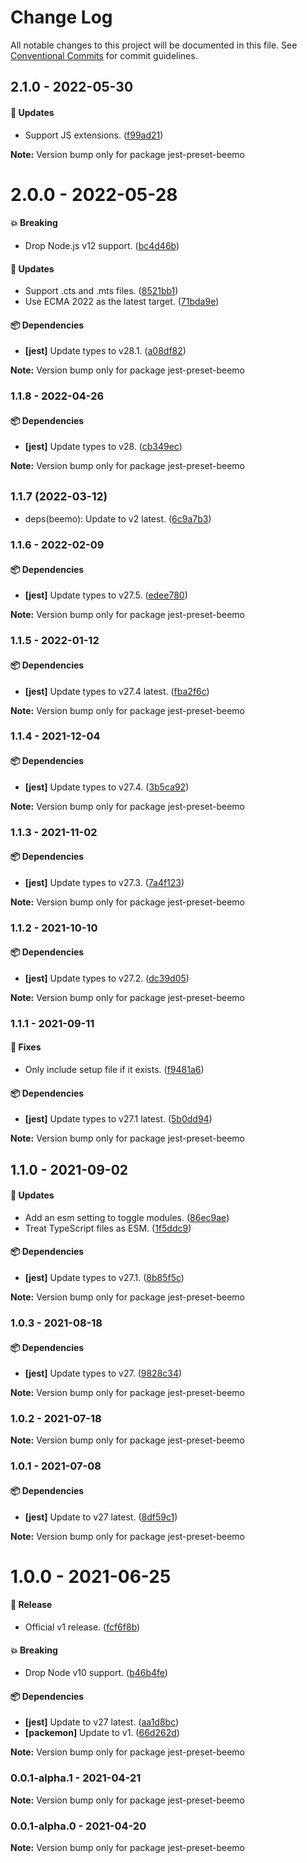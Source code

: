 # Change Log

All notable changes to this project will be documented in this file.
See [Conventional Commits](https://conventionalcommits.org) for commit guidelines.

## 2.1.0 - 2022-05-30

#### 🚀 Updates

- Support JS extensions. ([f99ad21](https://github.com/beemojs/dev/commit/f99ad21))

**Note:** Version bump only for package jest-preset-beemo





# 2.0.0 - 2022-05-28

#### 💥 Breaking

- Drop Node.js v12 support. ([bc4d46b](https://github.com/beemojs/dev/commit/bc4d46b))

#### 🚀 Updates

- Support .cts and .mts files. ([8521bb1](https://github.com/beemojs/dev/commit/8521bb1))
- Use ECMA 2022 as the latest target. ([71bda9e](https://github.com/beemojs/dev/commit/71bda9e))

#### 📦 Dependencies

- **[jest]** Update types to v28.1. ([a08df82](https://github.com/beemojs/dev/commit/a08df82))

**Note:** Version bump only for package jest-preset-beemo





### 1.1.8 - 2022-04-26

#### 📦 Dependencies

- **[jest]** Update types to v28. ([cb349ec](https://github.com/beemojs/dev/commit/cb349ec))

**Note:** Version bump only for package jest-preset-beemo





## <small>1.1.7 (2022-03-12)</small>

* deps(beemo): Update to v2 latest. ([6c9a7b3](https://github.com/beemojs/dev/commit/6c9a7b3))





### 1.1.6 - 2022-02-09

#### 📦 Dependencies

- **[jest]** Update types to v27.5. ([edee780](https://github.com/beemojs/dev/commit/edee780))

**Note:** Version bump only for package jest-preset-beemo





### 1.1.5 - 2022-01-12

#### 📦 Dependencies

- **[jest]** Update types to v27.4 latest. ([fba2f6c](https://github.com/beemojs/dev/commit/fba2f6c))

**Note:** Version bump only for package jest-preset-beemo





### 1.1.4 - 2021-12-04

#### 📦 Dependencies

- **[jest]** Update types to v27.4. ([3b5ca92](https://github.com/beemojs/dev/commit/3b5ca92))

**Note:** Version bump only for package jest-preset-beemo





### 1.1.3 - 2021-11-02

#### 📦 Dependencies

- **[jest]** Update types to v27.3. ([7a4f123](https://github.com/beemojs/dev/commit/7a4f123))

**Note:** Version bump only for package jest-preset-beemo





### 1.1.2 - 2021-10-10

#### 📦 Dependencies

- **[jest]** Update types to v27.2. ([dc39d05](https://github.com/beemojs/dev/commit/dc39d05))

**Note:** Version bump only for package jest-preset-beemo





### 1.1.1 - 2021-09-11

#### 🐞 Fixes

- Only include setup file if it exists. ([f9481a6](https://github.com/beemojs/dev/commit/f9481a6))

#### 📦 Dependencies

- **[jest]** Update types to v27.1 latest. ([5b0dd94](https://github.com/beemojs/dev/commit/5b0dd94))

**Note:** Version bump only for package jest-preset-beemo





## 1.1.0 - 2021-09-02

#### 🚀 Updates

- Add an esm setting to toggle modules. ([86ec9ae](https://github.com/beemojs/dev/commit/86ec9ae))
- Treat TypeScript files as ESM. ([1f5ddc9](https://github.com/beemojs/dev/commit/1f5ddc9))

#### 📦 Dependencies

- **[jest]** Update types to v27.1. ([8b85f5c](https://github.com/beemojs/dev/commit/8b85f5c))

**Note:** Version bump only for package jest-preset-beemo





### 1.0.3 - 2021-08-18

#### 📦 Dependencies

- **[jest]** Update types to v27. ([9828c34](https://github.com/beemojs/dev/commit/9828c34))

**Note:** Version bump only for package jest-preset-beemo





### 1.0.2 - 2021-07-18

**Note:** Version bump only for package jest-preset-beemo





### 1.0.1 - 2021-07-08

#### 📦 Dependencies

- **[jest]** Update to v27 latest. ([8df59c1](https://github.com/beemojs/dev/commit/8df59c1))

**Note:** Version bump only for package jest-preset-beemo





# 1.0.0 - 2021-06-25

#### 🎉 Release

- Official v1 release. ([fcf6f8b](https://github.com/beemojs/dev/commit/fcf6f8b))

#### 💥 Breaking

- Drop Node v10 support. ([b46b4fe](https://github.com/beemojs/dev/commit/b46b4fe))

#### 📦 Dependencies

- **[jest]** Update to v27 latest. ([aa1d8bc](https://github.com/beemojs/dev/commit/aa1d8bc))
- **[packemon]** Update to v1. ([66d262d](https://github.com/beemojs/dev/commit/66d262d))

**Note:** Version bump only for package jest-preset-beemo





### 0.0.1-alpha.1 - 2021-04-21

**Note:** Version bump only for package jest-preset-beemo





### 0.0.1-alpha.0 - 2021-04-20

**Note:** Version bump only for package jest-preset-beemo
